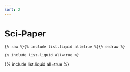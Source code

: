 ```yaml
---
sort: 2
---
```


# Sci-Paper

```
{% raw %}{% include list.liquid all=true %}{% endraw %}

{% include list.liquid all=true %}
```

{% include list.liquid all=true %}
